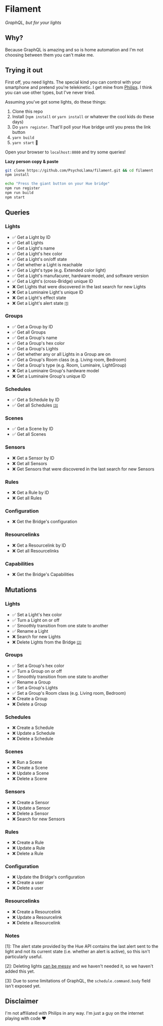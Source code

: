 # Filament
*GraphQL, but for your lights*

## Why?
Because GraphQL is amazing and so is home automation and I'm not choosing between them you can't make me.

## Trying it out
First off, you need lights. The special kind you can control with your smartphone and pretend you're telekinetic. I get mine from [Philips](http://www2.meethue.com/en-us/products/?category=131159). I think you can use other types, but I've never tried.

Assuming you've got some lights, do these things:

1. Clone this repo
2. Install (`npm install` or `yarn install` or whatever the cool kids do these days)
3. Do `yarn register`. That'll poll your Hue bridge until you press the link button
4. `yarn build`
5. `yarn start` :tada:

Open your browser to `localhost:8080` and try some queries!

**Lazy person copy & paste**

```sh
git clone https://github.com/PsychoLlama/filament.git && cd filament
npm install

echo "Press the giant button on your Hue bridge"
npm run register
npm run build
npm start
```

## Queries

### Lights
- :white_check_mark: Get a Light by ID
- :white_check_mark: Get all Lights
- :white_check_mark: Get a Light's name
- :white_check_mark: Get a Light's hex color
- :white_check_mark: Get a Light's on/off state
- :white_check_mark: Get whether a Light is reachable
- :white_check_mark: Get a Light's type (e.g. Extended color light)
- :white_check_mark: Get a Light's manufacurer, hardware model, and software version
- :white_check_mark: Get a Light's (cross-Bridge) unique ID
- :x: Get Lights that were discovered in the last search for new Lights
- :x: Get a Luminaire Light's unique ID
- :x: Get a Light's effect state
- :x: Get a Light's alert state <span style="font-size: 0.8em;">[\[1\]](#notes)</span>

### Groups
- :white_check_mark: Get a Group by ID
- :white_check_mark: Get all Groups
- :white_check_mark: Get a Group's name
- :white_check_mark: Get a Group's hex color
- :white_check_mark: Get a Group's Lights
- :white_check_mark: Get whether any or all Lights in a Group are on
- :white_check_mark: Get a Group's Room class (e.g. Living room, Bedroom)
- :white_check_mark: Get a Group's type (e.g. Room, Luminaire, LightGroup)
- :x: Get a Luminaire Group's hardware model
- :x: Get a Luminaire Group's unique ID

### Schedules
- :white_check_mark: Get a Schedule by ID
- :white_check_mark: Get all Schedules <span style="font-size: 0.8em;">[\[3\]](#notes)</span>

### Scenes
- :white_check_mark: Get a Scene by ID
- :white_check_mark: Get all Scenes

### Sensors
- :x: Get a Sensor by ID
- :x: Get all Sensors
- :x: Get Sensors that were discovered in the last search for new Sensors

### Rules
- :x: Get a Rule by ID
- :x: Get all Rules

### Configuration
- :x: Get the Bridge's configuration

### Resourcelinks
- :x: Get a Resourcelink by ID
- :x: Get all Resourcelinks

### Capabilities
- :x: Get the Bridge's Capabilities

## Mutations

### Lights
- :white_check_mark: Set a Light's hex color
- :white_check_mark: Turn a Light on or off
- :white_check_mark: Smoothly transition from one state to another
- :white_check_mark: Rename a Light
- :x: Search for new Lights
- :x: Delete Lights from the Bridge <span style="font-size: 0.8em;">[\[2\]](#notes)</span>

### Groups
- :white_check_mark: Set a Group's hex color
- :white_check_mark: Turn a Group on or off
- :white_check_mark: Smoothly transition from one state to another
- :white_check_mark: Rename a Group
- :white_check_mark: Set a Group's Lights
- :white_check_mark: Set a Group's Room class (e.g. Living room, Bedroom)
- :x: Create a Group
- :x: Delete a Group

### Schedules
- :x: Create a Schedule
- :x: Update a Schedule
- :x: Delete a Schedule

### Scenes
- :x: Run a Scene
- :x: Create a Scene
- :x: Update a Scene
- :x: Delete a Scene

### Sensors
- :x: Create a Sensor
- :x: Update a Sensor
- :x: Delete a Sensor
- :x: Search for new Sensors

### Rules
- :x: Create a Rule
- :x: Update a Rule
- :x: Delete a Rule

### Configuration
- :x: Update the Bridge's configuration
- :x: Create a user
- :x: Delete a user

### Resourcelinks
- :x: Create a Resourcelink
- :x: Update a Resourcelink
- :x: Delete a Resourcelink

### Notes

\[1\]: The alert state provided by the Hue API contains the last alert sent to the light and not its current state (i.e. whether an alert is active), so this isn't particularly useful.

\[2\]: Deleting lights [can be messy](https://developers.meethue.com/documentation/delete-devices-application-guidance) and we haven't needed it, so we haven't added this yet.

\[3\]: Due to some limitations of GraphQL, the `schedule.command.body` field isn't exposed yet.

## Disclaimer
I'm not affiliated with Philips in any way. I'm just a guy on the internet playing with code :heart:
